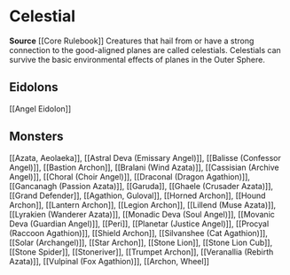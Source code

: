 ﻿---
id: '23'
name: Celestial
rarity: Common
source: '[[DATABASE/source/Core Rulebook|Core Rulebook]]'
trait:
- Celestial
type: Trait

---
# Celestial

**Source** [[Core Rulebook]] 
Creatures that hail from or have a strong connection to the good-aligned planes are called celestials. Celestials can survive the basic environmental effects of planes in the Outer Sphere.

## Eidolons

[[Angel Eidolon]]

## Monsters

[[Azata, Aeolaeka]], [[Astral Deva (Emissary Angel)]], [[Balisse (Confessor Angel)]], [[Bastion Archon]], [[Bralani (Wind Azata)]], [[Cassisian (Archive Angel)]], [[Choral (Choir Angel)]], [[Draconal (Dragon Agathion)]], [[Gancanagh (Passion Azata)]], [[Garuda]], [[Ghaele (Crusader Azata)]], [[Grand Defender]], [[Agathion, Guloval]], [[Horned Archon]], [[Hound Archon]], [[Lantern Archon]], [[Legion Archon]], [[Lillend (Muse Azata)]], [[Lyrakien (Wanderer Azata)]], [[Monadic Deva (Soul Angel)]], [[Movanic Deva (Guardian Angel)]], [[Peri]], [[Planetar (Justice Angel)]], [[Procyal (Raccoon Agathion)]], [[Shield Archon]], [[Silvanshee (Cat Agathion)]], [[Solar (Archangel)]], [[Star Archon]], [[Stone Lion]], [[Stone Lion Cub]], [[Stone Spider]], [[Stoneriver]], [[Trumpet Archon]], [[Veranallia (Rebirth Azata)]], [[Vulpinal (Fox Agathion)]], [[Archon, Wheel]]